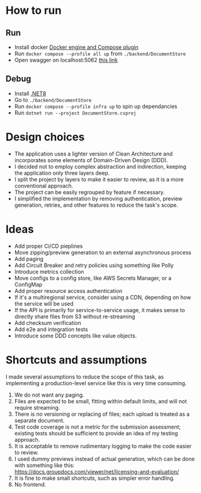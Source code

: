 # How to run
## Run
* Install docker <a href="https://docs.docker.com/desktop/">Docker engine and Compose plugin</a></br>
* Run `docker compose --profile all up` from `./backend/DocumentStore`
* Open swagger on localhost:5062 <a href="http://localhost:5204/swagger/index.html">this link</a> 

## Debug
* Install <a href="https://dotnet.microsoft.com/en-us/download/dotnet/8.0">.NET8</a></br>
* Go to  `./backend/DocumentStore`
* Run `docker compose --profile infra up` to spin up dependancies
* Run `dotnet run --project DocumentStore.csproj`

# Design choices
* The application uses a lighter version of Clean Architecture and incorporates some elements of Domain-Driven Design (DDD). 
* I decided not to employ complex abstraction and indirection, keeping the application only three layers deep. 
* I split the project by layers to make it easier to review, as it is a more conventional approach. 
* The project can be easily regrouped by feature if necessary. 
* I simplified the implementation by removing authentication, preview generation, retries, and other features to reduce the task's scope.

# Ideas
* Add proper Ci/CD pieplines
* Move zipping/preview generation to an external asynchronous process
* Add paging
* Add Circuit Breaker and retry policies using something like Polly
* Introduce metrics collection
* Move configs to a config store, like AWS Secrets Manager, or a ConfigMap
* Add proper resource access authentication
* If it's a multiregional service, consider using a CDN, depending on how the service will be used
* If the API is primarily for service-to-service usage, it makes sense to directly share files from S3 without re-streaming
* Add checksum verification
* Add e2e and integration tests
* Introduce some DDD concepts like value objects.

# Shortcuts and assumptions 
I made several assumptions to reduce the scope of this task, as implementing a production-level service like this is very time consuming.
1. We do not want any paging.
2. Files are expected to be small, fitting within default limits, and will not require streaming.
3. There is no versioning or replacing of files; each upload is treated as a separate document.
4. Test code coverage is not a metric for the submission assessment; existing tests should be sufficient to provide an idea of my testing approach.
5. It is acceptable to remove rudimentary logging to make the code easier to review.
6. I used dummy previews instead of actual generation, which can be done with something like this: https://docs.groupdocs.com/viewer/net/licensing-and-evaluation/
7. It is fine to make small shortcuts, such as simpler error handling.
8. No frontend.
